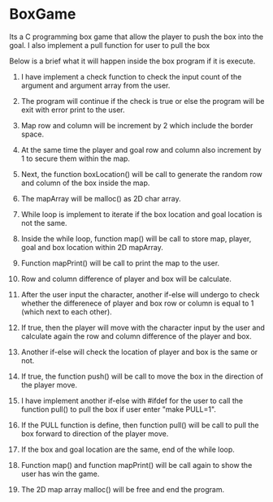 # BoxGame
Its a C programming box game that allow the player to push the box into the goal. I also implement a pull function for user to pull the box

Below is a brief what it will happen inside the box program if it is execute.

 1. I have implement a check function to check the input count of the argument and argument array from the user.

 2. The program will continue if the check is true or else the program will be exit with error print to the user.
 
 3. Map row and column will be increment by 2 which include the border space.

 4. At the same time the player and goal row and column also increment by 1 to secure them within the map.

 5. Next, the function boxLocation() will be call to generate the random row and column of the box inside the map.

 6. The mapArray will be malloc() as 2D char array.

 7. While loop is implement to iterate if the box location and goal location is not the same.

 8. Inside the while loop, function map() will be call to store map, player, goal and box location within 2D mapArray.

 9. Function mapPrint() will be call to print the map to the user.

 10. Row and column difference of player and box will be calculate.

 11. After the user input the character, another if-else will undergo to check whether the differenece of player and box row or column is equal to 1 (which next to each other).

 12. If true, then the player will move with the character input by the user and calculate again the row and column difference of the player and box.

 13. Another if-else will check the location of player and box is the same or not.

 14. If true, the function push() will be call to move the box in the direction of the player move.

 15. I have implement another if-else with #ifdef for the user to call the function pull() to pull the box if user enter "make PULL=1". 

 16. If the PULL function is define, then function pull() will be call to pull the box forward to direction of the player move.

 17. If the box and goal location are the same, end of the while loop.

 18. Function map() and function mapPrint() will be call again to show the user has win the game.

 19. The 2D map array malloc() will be free and end the program.
